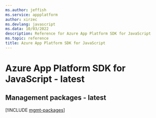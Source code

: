 ```yaml
---
ms.author: jeffish
ms.service: appplatform
author: xirzec
ms.devlang: javascript
ms.data: 10/03/2022
description: Reference for Azure App Platform SDK for JavaScript
ms.topic: reference
title: Azure App Platform SDK for JavaScript
---
```

# Azure App Platform SDK for JavaScript - latest

## Management packages - latest
[!INCLUDE [mgmt-packages](app-platform-mgmt-index.md)]